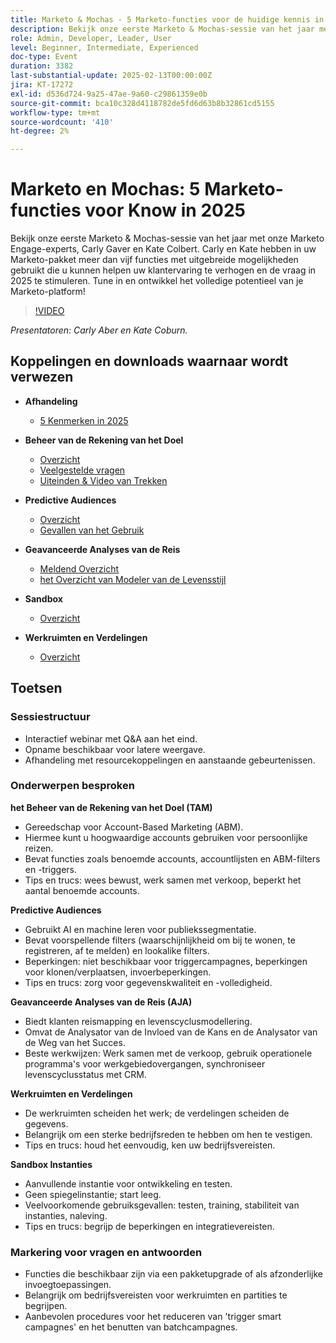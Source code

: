 ```yaml
---
title: Marketo & Mochas - 5 Marketo-functies voor de huidige kennis in 2025
description: Bekijk onze eerste Marketo & Mochas-sessie van het jaar met onze Marketo Engage-experts, Carly Gaver en Kate Colbert. Carly en Kate hebben in uw Marketo-pakket meer dan vijf functies met uitgebreide mogelijkheden gebruikt die u kunnen helpen uw klantervaring te verhogen en de vraag in 2025 te stimuleren. Tune in en ontwikkel het volledige potentieel van je Marketo-platform!
role: Admin, Developer, Leader, User
level: Beginner, Intermediate, Experienced
doc-type: Event
duration: 3382
last-substantial-update: 2025-02-13T00:00:00Z
jira: KT-17272
exl-id: d536d724-9a25-47ae-9a60-c29861359e0b
source-git-commit: bca10c328d4118782de5fd6d63b8b32861cd5155
workflow-type: tm+mt
source-wordcount: '410'
ht-degree: 2%

---
```



# Marketo en Mochas: 5 Marketo-functies voor Know in 2025

Bekijk onze eerste Marketo &amp; Mochas-sessie van het jaar met onze Marketo Engage-experts, Carly Gaver en Kate Colbert. Carly en Kate hebben in uw Marketo-pakket meer dan vijf functies met uitgebreide mogelijkheden gebruikt die u kunnen helpen uw klantervaring te verhogen en de vraag in 2025 te stimuleren. Tune in en ontwikkel het volledige potentieel van je Marketo-platform!

>[!VIDEO](https://video.tv.adobe.com/v/3444165/?learn=on&enablevpops)

*Presentatoren: Carly Aber en Kate Coburn.*

## Koppelingen en downloads waarnaar wordt verwezen

* **Afhandeling**
   * [5 Kenmerken in 2025](../assets/marketo-&-mochas-5-features-handout.pdf)

* **Beheer van de Rekening van het Doel**
   * [Overzicht](https://experienceleague.adobe.com/nl/docs/marketo/using/product-docs/target-account-management/setup/target-account-management-overview)
   * [Veelgestelde vragen](https://nation.marketo.com/t5/knowledgebase/target-account-management-previously-abm-faq-product-facts-and/ta-p/301199)
   * [ Uiteinden &amp; Video van Trekken ](https://nation.marketo.com/t5/product-blogs/marketo-engage-abm-tips-amp-tricks-with-corey-bayless/ba-p/304664)

* **Predictive Audiences**
   * [Overzicht](https://experienceleague.adobe.com/nl/docs/marketo/using/product-docs/core-marketo-concepts/predictive-audiences/getting-started-with-predictive-audiences)
   * [ Gevallen van het Gebruik ](https://nation.marketo.com/t5/product-blogs/using-predictive-audiences-in-marketo-engage/ba-p/301937)

* **Geavanceerde Analyses van de Reis**
   * [ Meldend Overzicht ](https://experienceleague.adobe.com/nl/docs/marketo/using/product-docs/reporting/reporting-overview#advanced-journey-analytics)
   * [ het Overzicht van Modeler van de Levensstijl ](https://experienceleague.adobe.com/nl/docs/marketo/using/product-docs/reporting/revenue-cycle-analytics/revenue-cycle-models/understanding-revenue-models)

* **Sandbox**
   * [Overzicht](https://experienceleague.adobe.com/nl/docs/marketo/using/product-docs/core-marketo-concepts/miscellaneous/marketo-sandbox)

* **Werkruimten en Verdelingen**
   * [Overzicht](https://experienceleague.adobe.com/nl/docs/marketo/using/product-docs/administration/workspaces-and-person-partitions/understanding-workspaces-and-person-partitions)

## Toetsen

### Sessiestructuur

* Interactief webinar met Q&amp;A aan het eind.
* Opname beschikbaar voor latere weergave.
* Afhandeling met resourcekoppelingen en aanstaande gebeurtenissen.

### Onderwerpen besproken

**het Beheer van de Rekening van het Doel (TAM)**

* Gereedschap voor Account-Based Marketing (ABM).
* Hiermee kunt u hoogwaardige accounts gebruiken voor persoonlijke reizen.
* Bevat functies zoals benoemde accounts, accountlijsten en ABM-filters en -triggers.
* Tips en trucs: wees bewust, werk samen met verkoop, beperkt het aantal benoemde accounts.

**Predictive Audiences**

* Gebruikt AI en machine leren voor publiekssegmentatie.
* Bevat voorspellende filters (waarschijnlijkheid om bij te wonen, te registreren, af te melden) en lookalike filters.
* Beperkingen: niet beschikbaar voor triggercampagnes, beperkingen voor klonen/verplaatsen, invoerbeperkingen.
* Tips en trucs: zorg voor gegevenskwaliteit en -volledigheid.

**Geavanceerde Analyses van de Reis (AJA)**

* Biedt klanten reismapping en levenscyclusmodellering.
* Omvat de Analysator van de Invloed van de Kans en de Analysator van de Weg van het Succes.
* Beste werkwijzen: Werk samen met de verkoop, gebruik operationele programma&#39;s voor werkgebiedovergangen, synchroniseer levenscyclusstatus met CRM.

**Werkruimten en Verdelingen**

* De werkruimten scheiden het werk; de verdelingen scheiden de gegevens.
* Belangrijk om een sterke bedrijfsreden te hebben om hen te vestigen.
* Tips en trucs: houd het eenvoudig, ken uw bedrijfsvereisten.

**Sandbox Instanties**

* Aanvullende instantie voor ontwikkeling en testen.
* Geen spiegelinstantie; start leeg.
* Veelvoorkomende gebruiksgevallen: testen, training, stabiliteit van instanties, naleving.
* Tips en trucs: begrijp de beperkingen en integratievereisten.

### Markering voor vragen en antwoorden

* Functies die beschikbaar zijn via een pakketupgrade of als afzonderlijke invoegtoepassingen.
* Belangrijk om bedrijfsvereisten voor werkruimten en partities te begrijpen.
* Aanbevolen procedures voor het reduceren van &#39;trigger smart campagnes&#39; en het benutten van batchcampagnes.
